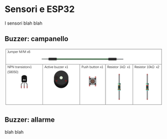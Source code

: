 # Sensori e ESP32

I sensori blah blah



<!-- ################################################################################# -->
## Buzzer: campanello

![Lista dei componenti](images/sensori_Buzzer_material.png)

<!-- ################################################################################# -->
## Buzzer: allarme

blah blah



<br>
<br>
<br>

